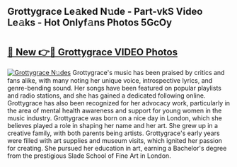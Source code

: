 ## Grottygrace Le𝚊ked N𝚞de - Part-vkS Video Le𝚊ks - Hot Onlyf𝚊ns Photos 5GcOy

# <h2><a href="http://ab56115.deff.icu/?id=Grottygrace">🔗 New 👉🔴 Grottygrace VIDEO Photos</a></h2>

[![Grottygrace N𝚞des](https://i.imgur.com/rIISA9y.gif)](http://ab56115.deff.icu/?id=Grottygrace)
Grottygrace's music has been praised by critics and fans alike, with many noting her unique voice, introspective lyrics, and genre-bending sound. Her songs have been featured on popular playlists and radio stations, and she has gained a dedicated following online. Grottygrace has also been recognized for her advocacy work, particularly in the area of mental health awareness and support for young women in the music industry. Grottygrace was born on a nice day in London, which she believes played a role in shaping her name and her art. She grew up in a creative family, with both parents being artists. Grottygrace's early years were filled with art supplies and museum visits, which ignited her passion for creating. She pursued her education in art, earning a Bachelor's degree from the prestigious Slade School of Fine Art in London.
